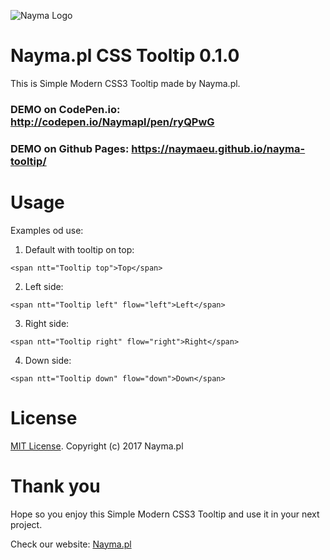 ![Nayma Logo](https://nayma.pl/img/logo-naymapl-color-web.svg)

# Nayma.pl CSS Tooltip 0.1.0

This is Simple Modern CSS3 Tooltip made by Nayma.pl.

### DEMO on CodePen.io: http://codepen.io/Naymapl/pen/ryQPwG

### DEMO on Github Pages:  https://naymaeu.github.io/nayma-tooltip/


# Usage

Examples od use:

1. Default with tooltip on top:
```
<span ntt="Tooltip top">Top</span>
```

2. Left side:
```
<span ntt="Tooltip left" flow="left">Left</span>
```

3. Right side:
```
<span ntt="Tooltip right" flow="right">Right</span>
```

4. Down side:
```
<span ntt="Tooltip down" flow="down">Down</span>
```

# License

[MIT License](https://gitlab.com/naymapl/nayma-tooltip/blob/master/LICENSE). Copyright (c) 2017 Nayma.pl

# Thank you

Hope so you enjoy this Simple Modern CSS3 Tooltip and use it in your next project.

Check our website: [Nayma.pl](https://nayma.pl)